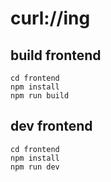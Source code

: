 # curl://ing

## build frontend

```
cd frontend
npm install
npm run build
```

## dev frontend
```
cd frontend
npm install
npm run dev
```
